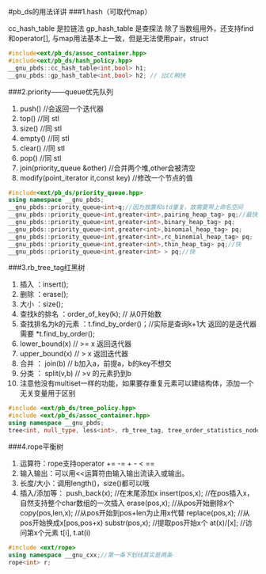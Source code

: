 #pb_ds的用法详讲
###1.hash（可取代map）

cc_hash_table 是拉链法
gp_hash_table 是查探法 
除了当数组用外，还支持find和operator[], 与map用法基本上一致，但是无法使用pair，struct
```C++
#include<ext/pb_ds/assoc_container.hpp>
#include<ext/pb_ds/hash_policy.hpp>
__gnu_pbds::cc_hash_table<int,bool> h1;
__gnu_pbds::gp_hash_table<int,bool> h2; // 比CC稍快
```

###2.priority——queue优先队列
1. push()  //会返回一个迭代器
2. top()  //同 stl 
3. size()  //同 stl 
4. empty() //同 stl 
5. clear()  //同 stl 
6. pop()  //同 stl 
7. join(priority_queue &other)  //合并两个堆,other会被清空
8. modify(point_iterator it,const key)  //修改一个节点的值

```C++
#include<ext/pb_ds/priority_queue.hpp>
using namespace __gnu_pbds;
__gnu_pbds::priority_queue<int>q;//因为放置和std重复，故需要带上命名空间
__gnu_pbds::priority_queue<int,greater<int>,pairing_heap_tag> pq;//最快
__gnu_pbds::priority_queue<int,greater<int>,binary_heap_tag> pq;
__gnu_pbds::priority_queue<int,greater<int>,binomial_heap_tag> pq;
__gnu_pbds::priority_queue<int,greater<int>,rc_binomial_heap_tag> pq;
__gnu_pbds::priority_queue<int,greater<int>,thin_heap_tag> pq;//快
__gnu_pbds::priority_queue<int,greater<int> > pq;//快
```

###3.rb_tree_tag红黑树
1. 插入 ：insert(); 
2. 删除 ：erase();
3. 大小 ：size();
3. 查找k的排名 ：order_of_key(k); // 从0开始数
4. 查找排名为k的元素 ：t.find_by_order()；//实际是查询k+1大 返回的是迭代器 需要 *t.find_by_order();
5. lower_bound(x) // >= x 返回迭代器
6. upper_bound(x) // > x  返回迭代器
7. 合并 ： join(b) // b加入a，前提a，b的key不想交
8. 分类 ： split(v,b) // >v 的元素扔到b
9. 注意他没有multiset一样的功能，如果要存重复元素可以建结构体，添加一个无关变量用于区别
```C++
#include <ext/pb_ds/tree_policy.hpp>
#include <ext/pb_ds/assoc_container.hpp>
using namespace __gnu_pbds;
tree<int, null_type, less<int>, rb_tree_tag, tree_order_statistics_node_update> t, p;

```

###4.rope平衡树

1. 运算符：rope支持operator += -= + - < ==
2. 输入输出：可以用<<运算符由输入输出流读入或输出。
3. 长度/大小：调用length()，size()都可以哦
4. 插入/添加等：
push_back(x); //在末尾添加x
insert(pos,x); //在pos插入x，自然支持整个char数组的一次插入
erase(pos,x); //从pos开始删除x个
copy(pos,len,x); //从pos开始到pos+len为止用x代替
replace(pos,x); //从pos开始换成x[pos,pos+x)
substr(pos,x); //提取pos开始x个
at(x)/[x]; //访问第x个元素 t[i], t.at(i)
        
```C++
#include <ext/rope>
using namespace __gnu_cxx;//第一条下划线其实是两条
rope<int> r;
```
